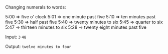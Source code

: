 Changing numerals to words:

5:00 => five o' clock
5:01 => one minute past five
5:10 => ten minutes past five
5:30 => half past five
5:40 => twenty minutes to six
5:45 => quarter to six
5:47 => thirteen minutes to six
5:28 => twenty eight minutes past five

Input:
`3`
`48`

Output:
`twelve minutes to four`
